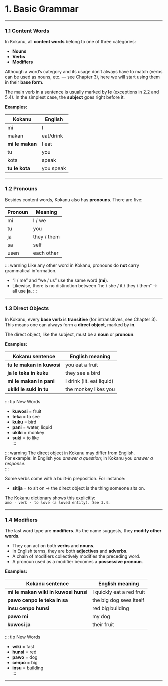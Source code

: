 # 1. Basic Grammar

---

### 1.1 Content Words

In Kokanu, all **content words** belong to one of three categories:

- **Nouns**
- **Verbs**
- **Modifiers**

Although a word’s category and its usage don’t always have to match (verbs can be used as nouns, etc. — see Chapter 3), here we will start using them in their **base form**.  

The main verb in a sentence is usually marked by **le** (exceptions in 2.2 and 5.4). In the simplest case, the **subject** goes right before it.  

**Examples:**

| Kokanu         | English   |
|----------------|-----------|
| mi         |      I     |
| makan   | eat/drink       |
| **mi le makan** | I eat    |
| tu        |      you     |
| kota    |    speak       |
| **tu le kota** | you speak |

---

### 1.2 Pronouns

Besides content words, Kokanu also has **pronouns**. There are five:

| Pronoun | Meaning           |
|---------|-------------------|
| mi      | I / we            |
| tu      | you               |
| ja      | they / them       |
| sa      | self              |
| usen    | each other        |

::: warning
Like any other word in Kokanu, pronouns do **not** carry grammatical information.  
- “I / me” and “we / us” use the same word (**mi**).  
- Likewise, there is no distinction between “he / she / it / they / them” → all use **ja**.
:::

---

### 1.3 Direct Objects

In Kokanu, every **base verb** is **transitive** (for intransitives, see Chapter 3).  
This means one can always form a **direct object**, marked by **in**.  

The direct object, like the subject, must be a **noun** or **pronoun**.  

**Examples:**

| Kokanu sentence                | English meaning          |
|--------------------------------|--------------------------|
| **tu le makan in kuwosi**      | you eat a fruit          |
| **ja le teka in kuku**         | they see a bird          |
| **mi le makan in pani**        | I drink (lit. eat liquid)|
| **ukiki le suki in tu**        | the monkey likes you     |

::: tip New Words
- **kuwosi** = fruit  
- **teka** = to see  
- **kuku** = bird  
- **pani** = water, liquid  
- **ukiki** = monkey  
- **suki** = to like  
:::

::: warning
The direct object in Kokanu may differ from English.  
For example: in English you *answer a question*; in Kokanu you *answer a response*.  
:::

Some verbs come with a built-in preposition. For instance:  
- **sitija** = to sit on → the direct object is the thing someone sits on.  

The Kokanu dictionary shows this explicitly:  
```amo · verb · to love (a loved entity). See 3.4.```

---

### 1.4 Modifiers

The last word type are **modifiers**. As the name suggests, they **modify other words**.  

- They can act on both **verbs** and **nouns**.  
- In English terms, they are both **adjectives** and **adverbs**.  
- A chain of modifiers collectively modifies the preceding word.  
- A pronoun used as a modifier becomes a **possessive pronoun**.  

**Examples:**

| Kokanu sentence                         | English meaning                |
|-----------------------------------------|--------------------------------|
| **mi le makan wiki in kuwosi hunsi**    | I quickly eat a red fruit      |
| **pawo cenpo le teka in sa**            | the big dog sees itself        |
| **insu cenpo hunsi**                    | red big building               |
| **pawo mi**                             | my dog                         |
| **kuwosi ja**                           | their fruit                    |

::: tip New Words
- **wiki** = fast  
- **hunsi** = red  
- **pawo** = dog  
- **cenpo** = big  
- **insu** = building  
:::

---
